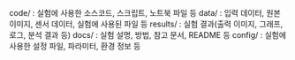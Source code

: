 code/ : 실험에 사용한 소스코드, 스크립트, 노트북 파일 등
data/ : 입력 데이터, 원본 이미지, 센서 데이터, 실험에 사용된 파일 등
results/ : 실험 결과(출력 이미지, 그래프, 로그, 분석 결과 등)
docs/ : 실험 설명, 방법, 참고 문서, README 등
config/ : 실험에 사용한 설정 파일, 파라미터, 환경 정보 등